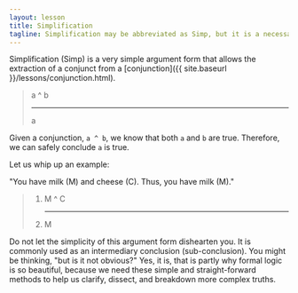 ```yaml
---
layout: lesson
title: Simplification
tagline: Simplification may be abbreviated as Simp, but it is a necessary and simple argument form.
---
```


Simplification (Simp) is a very simple argument form that allows the extraction of a conjunct from a [conjunction]({{ site.baseurl }}/lessons/conjunction.html).

> a ^ b
> <hr>
> a

Given a conjunction, `a ^ b`, we know that both `a` and `b` are true. Therefore, we can safely conclude `a` is true.

Let us whip up an example:

"You have milk (M) and cheese (C). Thus, you have milk (M)."

> 1. M ^ C
    <hr>
> 2. M

Do not let the simplicity of this argument form dishearten you. It is commonly used as an intermediary conclusion (sub-conclusion). You might be thinking, "but is it not obvious?" Yes, it is, that is partly why formal logic is so beautiful, because we need these simple and straight-forward methods to help us clarify, dissect, and breakdown more complex truths.
